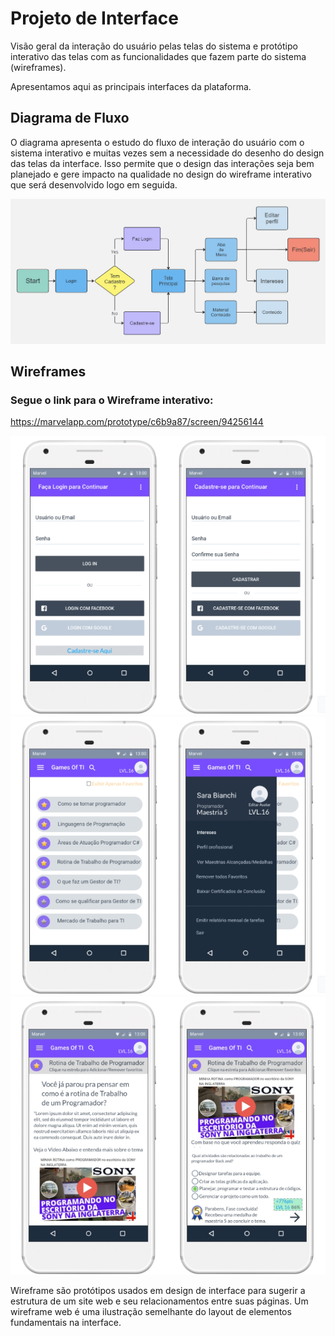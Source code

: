 
# Projeto de Interface

Visão geral da interação do usuário pelas telas do sistema e protótipo interativo das telas com as funcionalidades que fazem parte do sistema (wireframes).

 Apresentamos aqui as principais interfaces da plataforma.
## Diagrama de Fluxo

O diagrama apresenta o estudo do fluxo de interação do usuário com o sistema interativo e  muitas vezes sem a necessidade do desenho do design das telas da interface. Isso permite que o design das interações seja bem planejado e gere impacto na qualidade no design do wireframe interativo que será desenvolvido logo em seguida.

![Exemplo de Diagrama de Fluxo](img/FluxoGameofTI.jpg)


## Wireframes
### Segue o link para o Wireframe interativo: 
https://marvelapp.com/prototype/c6b9a87/screen/94256144

![Exemplo de Wireframe](img/wireframe1.jpg)
![Exemplo de Wireframe](img/wireframe2.jpg)
![Exemplo de Wireframe](img/wireframe3.jpg)

Wireframe são protótipos usados em design de interface para sugerir a estrutura de um site web e seu relacionamentos entre suas páginas. Um wireframe web é uma ilustração semelhante do layout de elementos fundamentais na interface.

